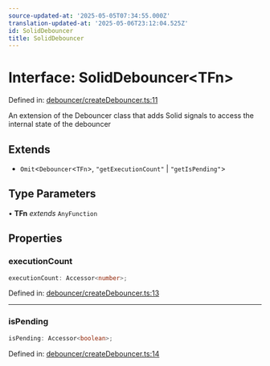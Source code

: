 ```yaml
---
source-updated-at: '2025-05-05T07:34:55.000Z'
translation-updated-at: '2025-05-06T23:12:04.525Z'
id: SolidDebouncer
title: SolidDebouncer
---
```


<!-- DO NOT EDIT: this page is autogenerated from the type comments -->

# Interface: SolidDebouncer\<TFn\>

Defined in: [debouncer/createDebouncer.ts:11](https://github.com/TanStack/pacer/blob/main/packages/solid-pacer/src/debouncer/createDebouncer.ts#L11)

An extension of the Debouncer class that adds Solid signals to access the internal state of the debouncer

## Extends

- `Omit`\<`Debouncer`\<`TFn`\>, `"getExecutionCount"` \| `"getIsPending"`\>

## Type Parameters

• **TFn** *extends* `AnyFunction`

## Properties

### executionCount

```ts
executionCount: Accessor<number>;
```

Defined in: [debouncer/createDebouncer.ts:13](https://github.com/TanStack/pacer/blob/main/packages/solid-pacer/src/debouncer/createDebouncer.ts#L13)

***

### isPending

```ts
isPending: Accessor<boolean>;
```

Defined in: [debouncer/createDebouncer.ts:14](https://github.com/TanStack/pacer/blob/main/packages/solid-pacer/src/debouncer/createDebouncer.ts#L14)
